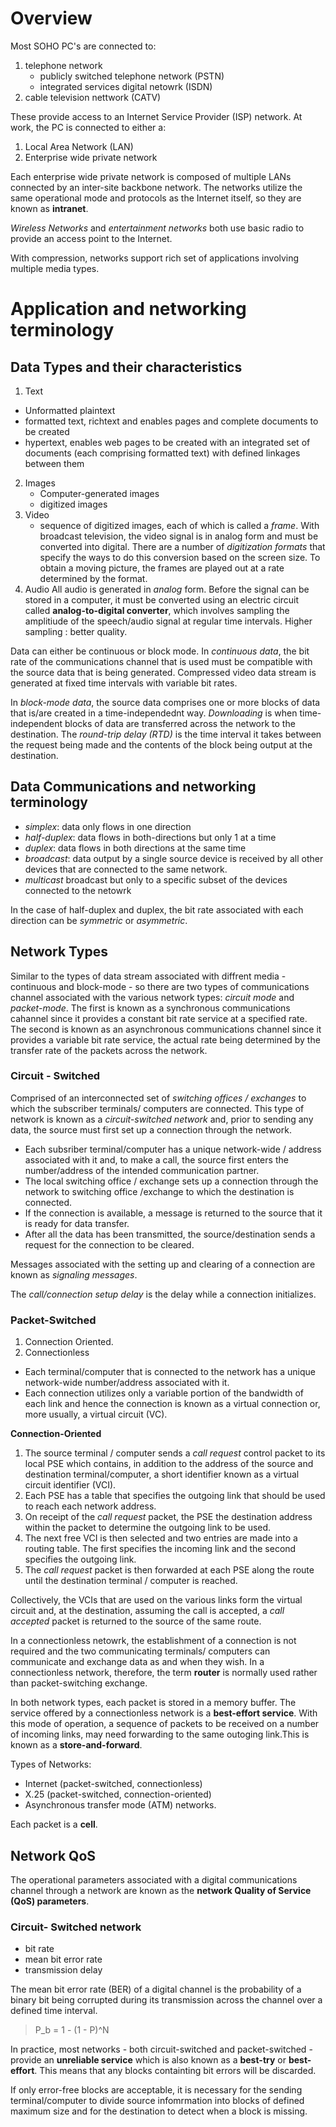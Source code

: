 # Overview

Most SOHO PC's are connected to:

1. telephone network
   - publicly switched telephone network (PSTN)
   - integrated services digital netowrk (ISDN)
2. cable television nettwork (CATV)

These provide access to an Internet Service Provider (ISP) network.
At work, the PC is connected to either a:

1.  Local Area Network (LAN)
2.  Enterprise wide private network

Each enterprise wide private network is composed of multiple LANs connected by an inter-site backbone network. The networks utilize the same operational mode and protocols as the Internet itself, so they are known as **intranet**.

_Wireless Networks_ and _entertainment networks_ both use basic radio to provide an access point to the Internet.

With compression, networks support rich set of applications involving multiple media types.

# Application and networking terminology

## Data Types and their characteristics

1. Text

- Unformatted plaintext
- formatted text, richtext and enables pages and complete documents to be created
- hypertext, enables web pages to be created with an integrated set of documents (each comprising formatted text) with defined linkages between them

2. Images
   - Computer-generated images
   - digitized images
3. Video
   - sequence of digitized images, each of which is called a _frame_. With broadcast television, the video signal is in analog form and must be converted into digital. There are a number of _digitization formats_ that specify the ways to do this conversion based on the screen size. To obtain a moving picture, the frames are played out at a rate determined by the format.
4. Audio
   All audio is generated in _analog_ form. Before the signal can be stored in a computer, it must be converted using an electric circuit called **analog-to-digital converter**, which involves sampling the amplitiude of the speech/audio signal at regular time intervals. Higher sampling : better quality.

Data can either be continuous or block mode. In _continuous data_, the bit rate of the communications channel that is used must be compatible with the source data that is being generated. Compressed video data stream is generated at fixed time intervals with variable bit rates.

In _block-mode data_, the source data comprises one or more blocks of data that is/are created in a time-independednt way. _Downloading_ is when time-independent blocks of data are transferred across the network to the destination. The _round-trip delay (RTD)_ is the time interval it takes between the request being made and the contents of the block being output at the destination.

## Data Communications and networking terminology

- _simplex_: data only flows in one direction
- _half-duplex_: data flows in both-directions but only 1 at a time
- _duplex_: data flows in both directions at the same time
- _broadcast_: data output by a single source device is received by all other devices that are connected to the same network.
- _multicast_ broadcast but only to a specific subset of the devices connected to the netowrk

In the case of half-duplex and duplex, the bit rate associated with each direction can be _symmetric_ or _asymmetric_.

## Network Types

Similar to the types of data stream associated with diffrent media - continuous and block-mode - so there are two types of communications channel associated with the various network types: _circuit mode_ and _packet-mode_. The first is known as a synchronous communications cahannel since it provides a constant bit rate service at a specified rate. The second is known as an asynchronous communications channel since it provides a variable bit rate service, the actual rate being determined by the transfer rate of the packets across the network.

### Circuit - Switched

Comprised of an interconnected set of _switching offices / exchanges_ to which the subscriber terminals/ computers are connected. This type of network is known as a _circuit-switched network_ and, prior to sending any data, the source must first set up a connection through the network.

- Each subsriber terminal/computer has a unique network-wide / address associated with it and, to make a call, the source first enters the number/address of the intended communication partner.
- The local switching office / exchange sets up a connection through the network to switching office /exchange to which the destination is connected.
- If the connection is available, a message is returned to the source that it is ready for data transfer.
- After all the data has been transmitted, the source/destination sends a request for the connection to be cleared.

Messages associated with the setting up and clearing of a connection are known as _signaling messages_.

The _call/connection setup delay_ is the delay while a connection initializes.

### Packet-Switched

1. Connection Oriented.
2. Connectionless

- Each terminal/computer that is connected to the network has a unique network-wide number/address associated with it.
- Each connection utilizes only a variable portion of the bandwidth of each link and hence the connection is known as a virtual connection or, more usually, a virtual circuit (VC).

**Connection-Oriented**

1. The source terminal / computer sends a _call request_ control packet to its local PSE which contains, in addition to the address of the source and destination terminal/computer, a short identifier known as a virtual circuit identifier (VCI).
2. Each PSE has a table that specifies the outgoing link that should be used to reach each network address.
3. On receipt of the _call request_ packet, the PSE the destination address within the packet to determine the outgoing link to be used.
4. The next free VCI is then selected and two entries are made into a routing table. The first specifies the incoming link and the second specifies the outgoing link.
5. The _call request_ packet is then forwarded at each PSE along the route until the destination terminal / computer is reached.

Collectively, the VCIs that are used on the various links form the virtual circuit and, at the destination, assuming the call is accepted, a _call accepted_ packet is returned to the source of the same route.

In a connectionless netowrk, the establishment of a connection is not required and the two communicating terminals/ computers can communicate and exchange data as and when they wish. In a connectionless network, therefore, the term **router** is normally used rather than packet-switching exchange.

In both network types, each packet is stored in a memory buffer. The service offered by a connectionless network is a **best-effort service**. With this mode of operation, a sequence of packets to be received on a number of incoming links, may need forwarding to the same outoging link.This is known as a **store-and-forward**.

Types of Networks:

- Internet (packet-switched, connectionless)
- X.25 (packet-switched, connection-oriented)
- Asynchronous transfer mode (ATM) networks.

Each packet is a **cell**.

## Network QoS

The operational parameters associated with a digital communications channel through a network are known as the **network Quality of Service (QoS) parameters**.

### Circuit- Switched network

- bit rate
- mean bit error rate
- transmission delay

The mean bit error rate (BER) of a digital channel is the probability of a binary bit being corrupted during its transmission across the channel over a defined time interval.

> P_b = 1 - (1 - P)^N

In practice, most networks - both circuit-switched and packet-switched - provide an **unreliable service** which is also known as a **best-try** or **best-effort**. This means that any blocks containting bit errors will be discarded.

If only error-free blocks are acceptable, it is necessary for the sending terminal/computer to divide source infomrmation into blocks of defined maximum size and for the destination to detect when a block is missing.
